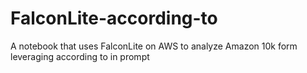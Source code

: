 # FalconLite-according-to
A notebook that uses FalconLite on AWS to analyze Amazon 10k form leveraging according to in prompt 
